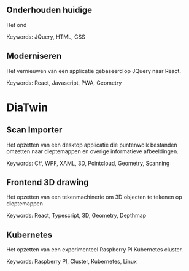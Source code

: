 ## Onderhouden huidige

Het ond

Keywords: JQuery, HTML, CSS

## Moderniseren

Het vernieuwen van een applicatie gebaseerd op JQuery naar React.

Keywords: React, Javascript, PWA, Geometry

# DiaTwin

## Scan Importer

Het opzetten van een desktop applicatie die puntenwolk bestanden omzetten naar dieptemappen en overige informatieve afbeeldingen.

Keywords: C#, WPF, XAML, 3D, Pointcloud, Geometry, Scanning

## Frontend 3D drawing

Het opzetten van een tekenmachinerie om 3D objecten te tekenen op dieptemappen

Keywords: React, Typescript, 3D, Geometry, Depthmap

## Kubernetes

Het opzetten van een experimenteel Raspberry PI Kubernetes cluster.

Keywords: Raspberry PI, Cluster, Kubernetes, Linux


